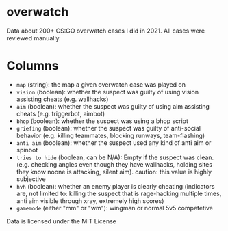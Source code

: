 # overwatch
Data about 200+ CS:GO overwatch cases I did in 2021. All cases were reviewed manually.


# Columns

- `map` (string): the map a given overwatch case was played on
- `vision` (boolean): whether the suspect was guilty of using vision assisting cheats (e.g. wallhacks)
- `aim` (boolean): whether the suspect was guilty of using aim assisting cheats (e.g. triggerbot, aimbot)
- `bhop` (boolean): whether the suspect was using a bhop script
- `griefing` (boolean): whether the suspect was guilty of anti-social behavior (e.g. killing teammates, blocking runways, team-flashing)
- `anti aim` (boolean): whether the suspect used any kind of anti aim or spinbot
- `tries to hide` (boolean, can be N/A): Empty if the suspect was clean. (e.g. checking angles even though they have wallhacks, holding sites they know noone is attacking, silent aim). caution: this value is highly subjective
- `hvh` (boolean): whether an enemy player is clearly cheating (indicators are, not limited to: killing the suspect that is rage-hacking multiple times, anti aim visible through xray, extremely high scores)
- `gamemode` (either "mm" or "wm"): wingman or normal 5v5 competetive

Data is licensed under the MIT License

